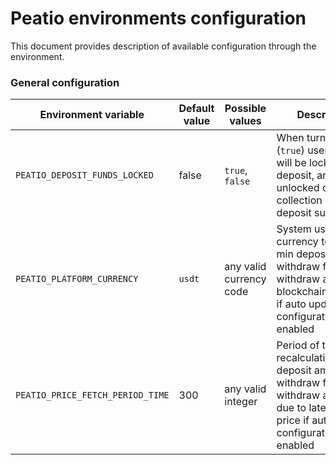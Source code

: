 # Peatio environments configuration
This document provides description of available configuration through the environment.

### General configuration
| Environment variable          | Default value | Possible values | Description                                                  |
| ----------------------------- | ------------- | --------------- | ------------------------------------------------------------ |
| `PEATIO_DEPOSIT_FUNDS_LOCKED` | false         | `true`, `false` | When turned on (`true`) user funds will be locked on deposit, and unlocked once the collection of this deposit succeed |
| `PEATIO_PLATFORM_CURRENCY`    | `usdt` | any valid currency code | System use platform currency to estimate min deposit amount, withdraw fee, min withdraw amount of blockchain_currency if auto update configuration enabled|
| `PEATIO_PRICE_FETCH_PERIOD_TIME`  | 300 | any valid integer | Period of time for recalculation of min deposit amount, withdraw fee, min withdraw amount due to latest market price if auto update configuration enabled |

